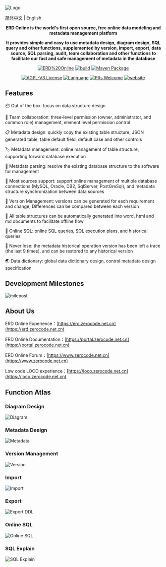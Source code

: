 ![Logo](/img/logo.png)

[简体中文](/README.md) | English


<p align="center"><strong>ERD Online is the world's first open source, free online data modeling and metadata management platform</strong></p>
<p align="center"><strong>It provides simple and easy to use metadata design, diagram design, SQL query and other functions, supplemented by version, import, export, data source, SQL parsing, audit, team collaboration and other functions to facilitate our fast and safe management of metadata in the database</strong></p>

<p align="center">
<a href="https://github.com/www-zerocode-net-cn/ERD-Online"><img alt="ERD%20Online" src="https://img.shields.io/badge/zerocode-ERD%20Online-brightgreen"></a>
<a href="https://github.com/www-zerocode-net-cn/ERD-Online/actions/workflows/ci.yml"><img alt="build" src="https://img.shields.io/github/actions/workflow/status/www-zerocode-net-cn/ERD-Online/ci.yml?branch=main&style=flat-square"></a>
<a href="https://mvnrepository.com/artifact/com.java2e/martin-extension-ncnb"><img alt="Maven Package" src="https://img.shields.io/maven-metadata/v?metadataUrl=https%3A%2F%2Frepo1.maven.org%2Fmaven2%2Fcom%2Fjava2e%2Fmartin-extension-ncnb%2Fmaven-metadata.xml"></a>
</p>

<p align="center">
<a href="https://github.com/www-zerocode-net-cn/ERD-Online/blob/master/LICENSE"><img src="https://img.shields.io/github/license/www-zerocode-net-cn/ERD-Online?style=flat-square" alt="AGPL-V3 License"></a>
<a href="https://www.typescriptlang.org"><img alt="Language" src="https://img.shields.io/badge/language-TypeScript-blue.svg?style=flat-square"></a>
<a href="https://github.com/www-zerocode-net-cn/ERD-Online/pulls"><img alt="PRs Welcome" src="https://img.shields.io/badge/PRs-Welcome-brightgreen.svg?style=flat-square"></a>
<a href="https://www.zerocode.net.cn"><img alt="website" src="https://img.shields.io/static/v1?label=&labelColor=505050&message=website&color=0076D6&style=flat-square&logo=google-chrome&logoColor=0076D6"></a>
</p>

## Features

📦 Out of the box: focus on data structure design

🌱 Team collaboration: three-level permission (owner, administrator, and common role) management, element level permission control

📋 Metadata design: quickly copy the existing table structure, JSON generated table, table default field, default case and other controls

🏷 Metadata management: online management of table structure, supporting forward database execution

🎨 Metadata parsing: resolve the existing database structure to the software for management

📱 Most sources support: support online management of multiple database connections (MySQL, Oracle, DB2, SqlServer, PostGreSql), and metadata structure synchronization between data sources

📡 Version Management: versions can be generated for each requirement and change; Differences can be compared between each version

🎉 All table structures can be automatically generated into word, html and md documents to facilitate offline flow

💯 Online SQL: online SQL queries, SQL execution plans, and historical queries

🧲 Never lose: the metadata historical operation version has been left a trace (the last 9 times), and can be restored to any historical version

🌏 Data dictionary: global data dictionary design, control metadata design specification

## Development Milestones

![milepost](/img/milepost.png)

## About Us

ERD Online Experience：[https://erd.zerocode.net.cn](https://erd.zerocode.net.cn)

ERD Online Documentation：[https://portal.zerocode.net.cn](https://portal.zerocode.net.cn)

ERD Online Forum：[https://www.zerocode.net.cn](https://www.zerocode.net.cn)

Low code LOCO experience：[https://loco.zerocode.net.cn](https://loco.zerocode.net.cn)

## Function Atlas

### Diagram Design
![Diagram](/img/relation.png)

### Metadata Design
![Metadata](/img/table.png)

### Version Management
![Version](/img/version.png)

### Import
![Import](/img/import.png)

### Export
![Export DDL](/img/export.png)

### Online SQL
![Online SQL](/img/query.png)

### SQL Explain
![SQL Explain](/img/explain.png)





 
